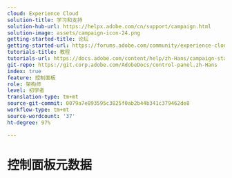 ```yaml
---
cloud: Experience Cloud
solution-title: 学习和支持
solution-hub-url: https://helpx.adobe.com/cn/support/campaign.html
solution-image: assets/campaign-icon-24.png
getting-started-title: 论坛
getting-started-url: https://forums.adobe.com/community/experience-cloud/marketing-cloud/campaign/standard
tutorials-title: 教程
tutorials-url: https://docs.adobe.com/content/help/zh-Hans/campaign-standard-learn/tutorials/overview.html
git-repo: https://git.corp.adobe.com/AdobeDocs/control-panel.zh-Hans
index: true
feature: 控制面板
role: 架构师
level: 初学者
translation-type: tm+mt
source-git-commit: 0079a7e893595c3825f0ab2b44b341c379462de8
workflow-type: tm+mt
source-wordcount: '37'
ht-degree: 97%

---
```



# 控制面板元数据
